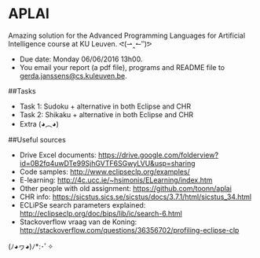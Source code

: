 # APLAI
Amazing solution for the Advanced Programming Languages for Artificial Intelligence course at KU Leuven. ᕙ(⇀‸↼‶)ᕗ

* Due date: Monday 06/06/2016 13h00.
* You email your report (a pdf file), programs and README file to gerda.janssens@cs.kuleuven.be.

##Tasks
* Task 1: Sudoku + alternative in both Eclipse and CHR
* Task 2: Shikaku + alternative in both Eclipse and CHR
* Extra (◕︵◕)


##Useful sources
* Drive Excel documents: https://drive.google.com/folderview?id=0B2fq4uwDTe99SjhGVTF6SGwyLVU&usp=sharing
* Code samples: http://www.eclipseclp.org/examples/
* E-learning: http://4c.ucc.ie/~hsimonis/ELearning/index.htm
* Other people with old assignment: https://github.com/toonn/aplai
* CHR info: https://sicstus.sics.se/sicstus/docs/3.7.1/html/sicstus_34.html
* ECLiPSe search parameters explained: http://eclipseclp.org/doc/bips/lib/ic/search-6.html
* Stackoverflow vraag van de Koning: http://stackoverflow.com/questions/36356702/profiling-eclipse-clp

(ﾉ◕ヮ◕)ﾉ*:･ﾟ✧
